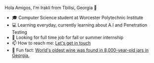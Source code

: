 Hola Amigos, I'm Irakli  from Tbilisi, Georgia   🤘

- 🎓 Computer Science student at Worcester Polytechnic Institute
- 💻 Learning everyday, currently learning about A.I and Penetration Testing
- 🤔 Looking for full time job for fall or summer internship
- 📫 How to reach me: <a href="mailto:igrigolia@wpi.edu">Let's get in touch</a>
- 🍷 Fun fact: <a href="https://www.nationalgeographic.com/travel/destinations/asia/georgia/sponsor-content-secret-birthplace-of-wine/"> World's oldest wine was found in 8,000-year-old jars in Georgia.</a>
<!--
**Tamaza/Tamaza** is a ✨ _special_ ✨ repository because its `README.md` (this file) appears on your GitHub profile.

Here are some ideas to get you started:


-->
